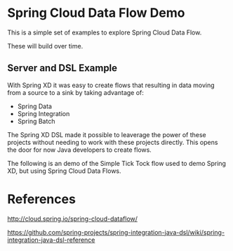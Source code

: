 # Spring Cloud Data Flow Demo
This is a simple set of examples to explore Spring Cloud Data Flow.

These will build over time.

## Server and DSL Example

With Spring XD it was easy to create flows that resulting in data moving from a source to a sink by taking advantage of:

- Spring Data
- Spring Integration
- Spring Batch

The Spring XD DSL made it possible to leaverage the power of these projects without needing to work with these projects directly. This opens the door for now Java developers to create flows.

The following is an demo of the Simple Tick Tock flow used to demo Spring XD, but using Spring Cloud Data Flows.


# References

http://cloud.spring.io/spring-cloud-dataflow/

https://github.com/spring-projects/spring-integration-java-dsl/wiki/spring-integration-java-dsl-reference
